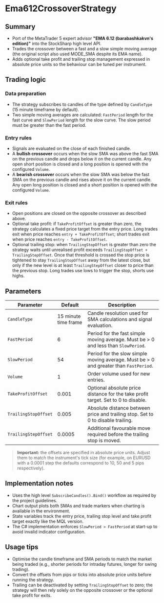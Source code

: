 # Ema612CrossoverStrategy

## Summary
- Port of the MetaTrader 5 expert advisor **"EMA 6.12 (barabashkakvn's edition)"** into the StockSharp high level API.
- Trades the crossover between a fast and a slow simple moving average (the original script also used MODE_SMA despite its EMA name).
- Adds optional take profit and trailing stop management expressed in absolute price units so the behaviour can be tuned per instrument.

## Trading logic
### Data preparation
- The strategy subscribes to candles of the type defined by `CandleType` (15 minute timeframe by default).
- Two simple moving averages are calculated: `FastPeriod` length for the fast curve and `SlowPeriod` length for the slow curve. The slow period must be greater than the fast period.

### Entry rules
- Signals are evaluated on the close of each finished candle.
- A **bullish crossover** occurs when the slow SMA was above the fast SMA on the previous candle and drops below it on the current candle. Any open short position is closed and a long position is opened with the configured `Volume`.
- A **bearish crossover** occurs when the slow SMA was below the fast SMA on the previous candle and rises above it on the current candle. Any open long position is closed and a short position is opened with the configured `Volume`.

### Exit rules
- Open positions are closed on the opposite crossover as described above.
- Optional take profit: if `TakeProfitOffset` is greater than zero, the strategy calculates a fixed price target from the entry price. Long trades exit when price reaches `entry + TakeProfitOffset`; short trades exit when price reaches `entry - TakeProfitOffset`.
- Optional trailing stop: when `TrailingStopOffset` is greater than zero the strategy waits until unrealised profit exceeds `TrailingStopOffset + TrailingStepOffset`. Once that threshold is crossed the stop price is tightened to stay `TrailingStopOffset` away from the latest close, but only if the new level is at least `TrailingStepOffset` closer to price than the previous stop. Long trades use lows to trigger the stop, shorts use highs.

## Parameters
| Parameter | Default | Description |
|-----------|---------|-------------|
| `CandleType` | 15 minute time frame | Candle resolution used for SMA calculations and signal evaluation. |
| `FastPeriod` | 6 | Period for the fast simple moving average. Must be > 0 and less than `SlowPeriod`. |
| `SlowPeriod` | 54 | Period for the slow simple moving average. Must be > 0 and greater than `FastPeriod`. |
| `Volume` | 1 | Order volume used for new entries. |
| `TakeProfitOffset` | 0.001 | Optional absolute price distance for the take profit target. Set to 0 to disable. |
| `TrailingStopOffset` | 0.005 | Absolute distance between price and trailing stop. Set to 0 to disable trailing. |
| `TrailingStepOffset` | 0.0005 | Additional favourable move required before the trailing stop is moved. |

> **Important:** the offsets are specified in absolute price units. Adjust them to match the instrument's tick size (for example, on EURUSD with a 0.0001 step the defaults correspond to 10, 50 and 5 pips respectively).

## Implementation notes
- Uses the high level `SubscribeCandles().Bind()` workflow as required by the project guidelines.
- Chart output plots both SMAs and trade markers when charting is available in the environment.
- State variables track the entry price, trailing stop level and take profit target exactly like the MQL version.
- The C# implementation enforces `SlowPeriod > FastPeriod` at start-up to avoid invalid indicator configuration.

## Usage tips
- Optimise the candle timeframe and SMA periods to match the market being traded (e.g., shorter periods for intraday futures, longer for swing trading).
- Convert the offsets from pips or ticks into absolute price units before running the strategy.
- Trailing can be deactivated by setting `TrailingStopOffset` to zero; the strategy will then rely solely on the opposite crossover or the optional take profit for exits.
